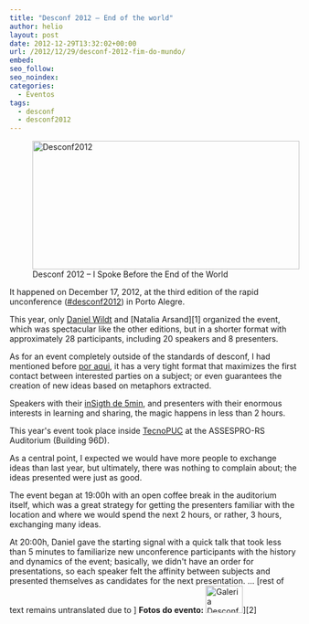```yaml
---
title: "Desconf 2012 – End of the world"
author: helio
layout: post
date: 2012-12-29T13:32:02+00:00
url: /2012/12/29/desconf-2012-fim-do-mundo/
embed:
seo_follow:
seo_noindex:
categories:
  - Eventos
tags:
  - desconf
  - desconf2012
---
```


<figure id="attachment_700" style="width: 467px" class="wp-caption aligncenter"> <a href="http://www.helmed.net/blog/2012/12/29/desconf-2012-fim-do-mundo/desconf2012/" rel="attachment wp-att-700"><img class=" wp-image-700 " alt="Desconf2012" src="http://www.helmed.net/blog/wp-content/uploads/2012/12/desconf2012.jpg" width="467" height="225" srcset="http://www.helmed.net/blog/wp-content/uploads/2012/12/desconf2012.jpg 519w, http://www.helmed.net/blog/wp-content/uploads/2012/12/desconf2012-300x144.jpg 300w" sizes="(max-width: 467px) 100vw, 467px" /></a> <figcaption class="wp-caption-text">Desconf 2012 – I Spoke Before the End of the World</figcaption></figure> It happened on December 17, 2012, at the third edition of the rapid unconference (<a title="desconf" href="http://www.desconf.com.br/" target="_blank">#desconf2012</a>) in Porto Alegre.

This year, only <a title="@dwildt" href="https://twitter.com/dwildt" target="_blank">Daniel Wildt</a> and [Natalia Arsand][1] organized the event, which was spectacular like the other editions, but in a shorter format with approximately 28 participants, including 20 speakers and 8 presenters.

As for an event completely outside of the standards of desconf, I had mentioned before <a title="DESCONF 2011-Mustache edition" href="http://www.helmed.net/blog/2011/11/29/desconf-2011-mustache-edition/" target="_blank">por aqui</a>, it has a very tight format that maximizes the first contact between interested parties on a subject; or even guarantees the creation of new ideas based on metaphors extracted.

Speakers with their <a title="Lightning Talks" href="http://blog.desconf.com.br/introducao-rapida-a-lightning-talks" target="_blank">inSigth de 5min</a>, and presenters with their enormous interests in learning and sharing, the magic happens in less than 2 hours.

This year's event took place inside <a title="TecnoPUC" href="http://www.pucrs.br/agt/tecnopuc/" target="_blank">TecnoPUC</a> at the ASSESPRO-RS Auditorium (Building 96D).

As a central point, I expected we would have more people to exchange ideas than last year, but ultimately, there was nothing to complain about; the ideas presented were just as good.

The event began at 19:00h with an open coffee break in the auditorium itself, which was a great strategy for getting the presenters familiar with the location and where we would spend the next 2 hours, or rather, 3 hours, exchanging many ideas.

At 20:00h, Daniel gave the starting signal with a quick talk that took less than 5 minutes to familiarize new unconference participants with the history and dynamics of the event; basically, we didn't have an order for presentations, so each speaker felt the affinity between subjects and presented themselves as candidates for the next presentation. ... [rest of text remains untranslated due to ] **Fotos do evento:** <a title="Desconf 2012 by heliomedeiros, on Flickr" href="http://www.flickr.com/photos/heliomedeiros/sets/72157632285483390/with/8287625374/" target="_blank"><img alt="Galeria Desconf 2012" src="http://farm9.staticflickr.com/8495/8287625374_4d3d01c959.jpg" width="65" height="48" /></a>][2]
